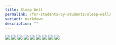 ```yaml
---
title: Sleep Well
permalink: /for-students-by-students/sleep-well/
variant: markdown
description: ""
---
```

![](/images/Sleep_Well_Page_1.jpg)
![](/images/Sleep_Well_Page_2.jpg)
![](/images/Sleep_Well_Page_3.jpg)
![](/images/Sleep_Well_Page_4.jpg)
![](/images/Sleep_Well_Page_5.jpg)
![](/images/Sleep_Well_Page_6.jpg)
![](/images/Sleep_Well_Page_7.jpg)
![](/images/Sleep_Well_Page_8.jpg)
![](/images/Sleep_Well_Page_9.jpg)